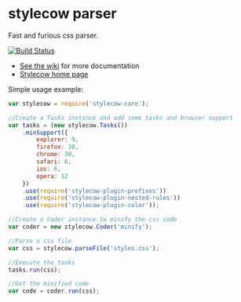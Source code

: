 # stylecow parser

Fast and furious css parser.

[![Build Status](https://travis-ci.org/stylecow/stylecow-core.svg?branch=master)](https://travis-ci.org/stylecow/stylecow-core)

* [See the wiki](https://github.com/stylecow/stylecow-parser/wiki) for more documentation
* [Stylecow home page](http://stylecow.github.io/)

Simple usage example:

```javascript
var stylecow = require('stylecow-core');

//Create a Tasks instance and add some tasks and browser support
var tasks = (new stylecow.Tasks())
	.minSupport({
		explorer: 9,
		firefox: 30,
		chrome: 30,
		safari: 6,
		ios: 6,
		opera: 12
	})
	.use(require('stylecow-plugin-prefixes'))
	.use(require('stylecow-plugin-nested-rules'))
	.use(require('stylecow-plugin-color'));

//Create a Coder instance to minify the css code
var coder = new stylecow.Coder('minify');

//Parse a css file
var css = stylecow.parseFile('styles.css');

//Execute the tasks
tasks.run(css);

//Get the minified code
var code = coder.run(css);
```
